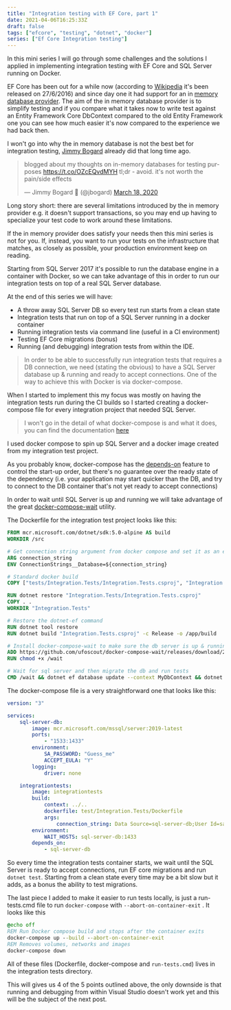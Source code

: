 ```yaml
---
title: "Integration testing with EF Core, part 1"
date: 2021-04-06T16:25:33Z
draft: false
tags: ["efcore", "testing", "dotnet", "docker"]
series: ["Ef Core Integration testing"]
---
```


In this mini series I will go through some challenges and the solutions I applied in implementing integration testing with EF Core and SQL Server running on Docker.

EF Core has been out for a while now (according to [Wikipedia](https://en.wikipedia.org/wiki/Entity_Framework) it's been released on 27/6/2016) and since day one it had support for an in [memory database provider](https://docs.microsoft.com/en-us/ef/core/providers/in-memory/?tabs=dotnet-core-cli). The aim of the in memory database provider is to simplify testing and if you compare what it takes now to write test against an Entity Framework Core DbContext compared to the old Entity Framework one you can see how much easier it's now compared to the experience we had back then.

I won't go into why the in memory database is not the best bet for integration testing, [Jimmy Bogard](https://twitter.com/jbogard) already did that long time ago. 
<blockquote class="twitter-tweet"><p lang="en" dir="ltr">blogged about my thoughts on in-memory databases for testing purposes <a href="https://t.co/OZcEQvdMYH">https://t.co/OZcEQvdMYH</a> tl;dr - avoid. it&#39;s not worth the pain/side effects</p>&mdash; Jimmy Bogard 🍻 (@jbogard) <a href="https://twitter.com/jbogard/status/1240343707758534658?ref_src=twsrc%5Etfw">March 18, 2020</a></blockquote> <script async src="https://platform.twitter.com/widgets.js" charset="utf-8"></script>
Long story short: there are several limitations introduced by the in memory provider e.g. it doesn't support transactions, so you may end up having to specialize your test code to work around these limitations.

If the in memory provider does satisfy your needs then this mini series is not for you. If, instead, you want  to run your tests on the infrastructure that matches, as closely as possible, your production environment keep on reading.

Starting from SQL Server 2017 it's possible to run the database engine in a container with Docker, so we can take advantage of this in order to run our integration tests on top of a real SQL Server database.

At the end of this series we will have:
- A throw away SQL Server DB so every test run starts from a clean state
- Integration tests that run on top of a SQL Server running in a docker container
- Running integration tests via command line (useful in a CI environment)
- Testing EF Core migrations (bonus)
- Running (and debugging) integration tests from within the IDE.

>In order to be able to successfully run integration tests that requires a DB connection, we need (stating the obvious) to have a SQL Server database up & running and ready to accept connections. One of the way to achieve this with Docker is via docker-compose.

When I started to implement this my focus was mostly on having the integration tests run during the CI builds so I started creating a docker-compose file for every integration project that needed SQL Server.

>I won't go in the detail of what docker-compose is and what it does, you can find the documentation [here](https://docs.docker.com/compose/)

I used docker compose to spin up SQL Server and a docker image created from my integration test project.

As you probably know, docker-compose has the [depends-on](https://docs.docker.com/compose/startup-order/) feature to control the start-up order, but there's no guarantee over the ready state of the dependency (i.e. your application may start quicker than the DB, and try to connect to the DB container that's not yet ready to accept connections)

In order to wait until SQL Server is up and running we will take advantage of the great [docker-compose-wait](https://github.com/ufoscout/docker-compose-wait) utility.

The Dockerfile for the integration test project looks like this:

```Dockerfile
FROM mcr.microsoft.com/dotnet/sdk:5.0-alpine AS build
WORKDIR /src

# Get connection string argument from docker compose and set it as an environment variable
ARG connection_string
ENV ConnectionStrings__Database=${connection_string}

# Standard docker build
COPY ["tests/Integration.Tests/Integration.Tests.csproj", "Integration.Tests/"]

RUN dotnet restore "Integration.Tests/Integration.Tests.csproj"
COPY . .
WORKDIR "Integration.Tests"

# Restore the dotnet-ef command
RUN dotnet tool restore
RUN dotnet build "Integration.Tests.csproj" -c Release -o /app/build

# Install docker-compose-wait to make sure the db server is up & running before moving on
ADD https://github.com/ufoscout/docker-compose-wait/releases/download/2.5.0/wait /wait
RUN chmod +x /wait

# Wait for sql server and then migrate the db and run tests
CMD /wait && dotnet ef database update --context MyDbContext && dotnet test --no-build
```

The docker-compose file is a very straightforward one that looks like this:

```yml
version: "3"

services: 
    sql-server-db:
        image: mcr.microsoft.com/mssql/server:2019-latest
        ports:
            - "1533:1433"
        environment:
            SA_PASSWORD: "Guess_me"
            ACCEPT_EULA: "Y"
        logging:
            driver: none 

    integrationtests:
        image: integrationtests
        build: 
            context: ../..
            dockerfile: test/Integration.Tests/Dockerfile
            args: 
                connection_string: Data Source=sql-server-db;User Id=sa;Password=Guess_me
        environment:
            WAIT_HOSTS: sql-server-db:1433
        depends_on:
            - sql-server-db

```
So every time the integration tests container starts, we wait until the SQL Server is ready to accept connections, run EF core migrations and run `dotnet test`. Starting from a clean state every time may be a bit slow but it adds, as a bonus the ability to test migrations.

The last piece I added to make it easier to run tests locally, is just a run-tests.cmd file to run `docker-compose` with `--abort-on-container-exit` . It looks like this

```cmd
@echo off
REM Run Docker compose build and stops after the container exits
docker-compose up --build --abort-on-container-exit
REM Removes volumes, networks and images
docker-compose down
```

All of these files (Dockerfile, docker-compose and `run-tests.cmd`) lives in the integration tests directory.

This will gives us 4 of the 5 points outlined above, the only downside is that running and debugging from within Visual Studio doesn't work yet and this will be the subject of the next post.